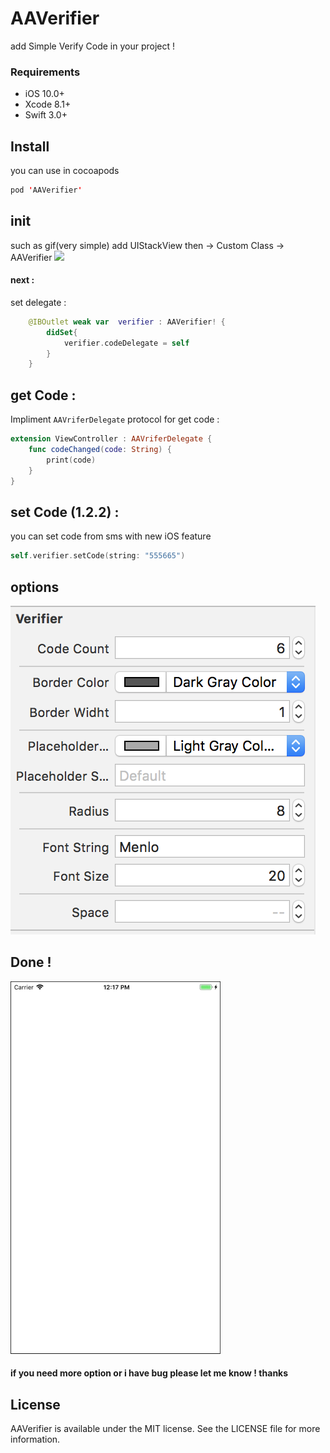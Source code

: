 # AAVerifier
add Simple Verify Code in your project ! 
### Requirements

   - iOS    10.0+ 
   - Xcode  8.1+
   - Swift  3.0+

## Install

you can use in cocoapods
```swift
pod 'AAVerifier'
```
## init
such as gif(very simple) add UIStackView then -> Custom Class -> AAVerifier 
![](https://github.com/amir-ardalanuk/AAVerifier/blob/master/setup_AAVerifier.gif)


#### next : 
set delegate :
```swift
    @IBOutlet weak var  verifier : AAVerifier! {
        didSet{
            verifier.codeDelegate = self
        }
    }
```
## get Code :
Impliment ``AAVriferDelegate`` protocol for get code  :
```swift
extension ViewController : AAVriferDelegate {
    func codeChanged(code: String) {
        print(code)
    }
}
```
## set Code (1.2.2) :
you can set code from sms with new iOS feature 
```swift
self.verifier.setCode(string: "555665")
```




## options 
 
![](https://github.com/amir-ardalanuk/AAVerifier/blob/master/Screen%20Shot%202018-09-22%20at%2012.18.27%20PM.png)

## Done !
![](https://github.com/amir-ardalanuk/AAVerifier/blob/master/sample_AAVerifier.gif)

#### if you need more option or i have bug please let me know ! thanks

## License

AAVerifier is available under the MIT license. See the LICENSE file for more information.
